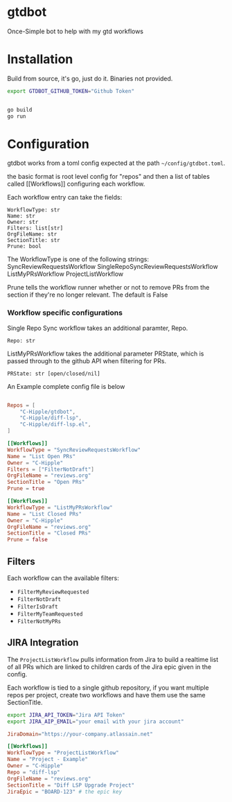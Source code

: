 # gtdbot
Once-Simple bot to help with my gtd workflows

# Installation


Build from source, it's go, just do it.
Binaries not provided.



```bash
export GTDBOT_GITHUB_TOKEN="Github Token"


go build
go run
```

# Configuration

gtdbot works from a toml config expected at the path `~/config/gtdbot.toml`.

the basic format is root level config for "repos"
and then a list of tables called [[Workflows]] configuring each workflow.


Each workflow entry can take the fields:
```
WorkflowType: str
Name: str
Owner: str
Filters: list[str]
OrgFileName: str
SectionTitle: str
Prune: bool
```

The WorkflowType is one of the following strings:
SyncReviewRequestsWorkflow
SingleRepoSyncReviewRequestsWorkflow
ListMyPRsWorkflow
ProjectListWorkflow

Prune tells the workflow runner whether or not to remove PRs from the section if they're no longer relevant.  The default is False

### Workflow specific configurations
Single Repo Sync workflow takes an additional paramter, Repo.
```
Repo: str
```

ListMyPRsWorkflow takes the additional parameter PRState, which is passed through to the github API when filtering for PRs.
```
PRState: str [open/closed/nil]
```



An Example complete config file is below

```toml

Repos = [
    "C-Hipple/gtdbot",
    "C-Hipple/diff-lsp",
    "C-Hipple/diff-lsp.el",
]

[[Workflows]]
WorkflowType = "SyncReviewRequestsWorkflow"
Name = "List Open PRs"
Owner = "C-Hipple"
Filters = ["FilterNotDraft"]
OrgFileName = "reviews.org"
SectionTitle = "Open PRs"
Prune = true

[[Workflows]]
WorkflowType = "ListMyPRsWorkflow"
Name = "List Closed PRs"
Owner = "C-Hipple"
OrgFileName = "reviews.org"
SectionTitle = "Closed PRs"
Prune = false
```

## Filters

Each workflow can the available filters:

*   `FilterMyReviewRequested`
*   `FilterNotDraft`
*   `FilterIsDraft`
*   `FilterMyTeamRequested`
*   `FilterNotMyPRs`


## JIRA Integration

The `ProjectListWorkflow` pulls information from Jira to build a realtime list of all PRs which are linked to children cards of the Jira epic given in the config.

Each workflow is tied to a single github repository, if you want multiple repos per project, create two workflows and have them use the same SectionTitle.

```bash
export JIRA_API_TOKEN="Jira API Token"
export JIRA_AIP_EMAIL="your email with your jira account"
```

```toml
JiraDomain="https://your-company.atlassain.net"

[[Workflows]]
WorkflowType = "ProjectListWorkflow"
Name = "Project - Example"
Owner = "C-Hipple"
Repo = "diff-lsp"
OrgFileName = "reviews.org"
SectionTitle = "Diff LSP Upgrade Project"
JiraEpic = "BOARD-123" # the epic key
```
